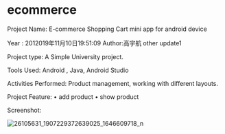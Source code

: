 # ecommerce

Project  Name: E-commerce Shopping Cart mini app for android device

Year : 2012019年11月10日19:51:09
Author:高宇航
other update1

Project type: A Simple University project.

Tools Used:  Android , Java, Android  Studio

Activities Performed:  Product management, working with different layouts.

Project  Feature: 
•	add product
•	show product
 
Screenshot:

![26105631_1907229372639025_1646609718_n](https://user-images.githubusercontent.com/13907747/36049322-875d8988-0e0c-11e8-9c82-3ea36302d02d.png)
